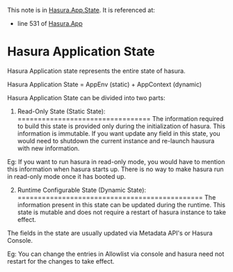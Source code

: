 This note is in [Hasura.App.State](https://github.com/hasura/graphql-engine/blob/master/server/src-lib/Hasura/App/State.hs#L59).
It is referenced at:
  - line 531 of [Hasura.App](https://github.com/hasura/graphql-engine/blob/master/server/src-lib/Hasura/App.hs#L531)

# Hasura Application State

Hasura Application state represents the entire state of hasura.

Hasura Application State = AppEnv (static) + AppContext (dynamic)

Hasura Application State can be divided into two parts:

  1. Read-Only State (Static State):
  =================================
  The information required to build this state is provided only during the
  initialization of hasura. This information is immutable. If you want update any
  field in this state, you would need to shutdown the current instance and
  re-launch hausura with new information.

  Eg: If you want to run hasura in read-only mode, you would have to mention
      this information when hasura starts up. There is no way to make hasura
      run in read-only mode once it has booted up.

  2. Runtime Configurable State (Dynamic State):
  ==============================================
  The information present in this state can be updated during the runtime. This state
  is mutable and does not require a restart of hasura instance to take effect.

  The fields in the state are usually updated via Metadata API's or Hasura Console.

  Eg: You can change the entries in Allowlist via console and hasura need not restart
      for the changes to take effect.


